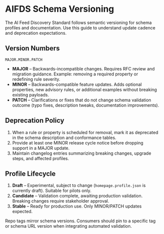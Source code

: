# AIFDS Schema Versioning

The AI Feed Discovery Standard follows semantic versioning for schema profiles and documentation. Use this guide to understand update cadence and deprecation expectations.

## Version Numbers

`MAJOR.MINOR.PATCH`

- **MAJOR** – Backwards-incompatible changes. Requires RFC review and migration guidance. Example: removing a required property or redefining rule severity.
- **MINOR** – Backwards-compatible feature updates. Adds optional properties, new advisory rules, or additional examples without breaking existing payloads.
- **PATCH** – Clarifications or fixes that do not change schema validation outcome (typo fixes, description tweaks, documentation improvements).

## Deprecation Policy

1. When a rule or property is scheduled for removal, mark it as deprecated in the schema description and conformance tables.
2. Provide at least one MINOR release cycle notice before dropping support in a MAJOR update.
3. Maintain changelog entries summarizing breaking changes, upgrade steps, and affected profiles.

## Profile Lifecycle

1. **Draft** – Experimental, subject to change (`homepage.profile.json` is currently draft). Suitable for pilots only.
2. **Candidate** – Validation complete, awaiting production validation. Breaking changes require stakeholder approval.
3. **Stable** – Ready for production use. Only MINOR/PATCH updates expected.

Repo tags mirror schema versions. Consumers should pin to a specific tag or schema URL version when integrating automated validation.
